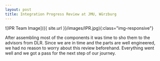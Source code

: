 ```yaml
---
layout: post
title: Integration Progress Review at JMU, Würzburg
---
```


![IPR Team Image]({{ site.url }}/images/IPR.jpg){:class="img-responsive"}

After assembling most of the components it was time to sho them to the advisors from DLR. Since we are in time and the parts are well engineered, we had no reason to worry about this review beforehand. Everything went well and we got a pass for the next step of our journey.